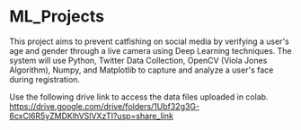# ML_Projects

This project aims to prevent catfishing on social media by verifying a user's age and gender through a live camera using Deep Learning techniques. The system will use Python, Twitter Data Collection, OpenCV (Viola Jones Algorithm), Numpy, and Matplotlib to capture and analyze a user's face during registration.

Use the following drive link to access the data files uploaded in colab.
https://drive.google.com/drive/folders/1Ubf32g3G-6cxCl6R5yZMDKlhVSlVXzTI?usp=share_link

